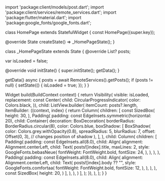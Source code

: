 import 'package:client/models/post.dart';
import 'package:client/services/remote_services.dart';
import 'package:flutter/material.dart';
import 'package:google_fonts/google_fonts.dart';

class HomePage extends StatefulWidget {
  const HomePage({super.key});

  @override
  State<HomePage> createState() => _HomePageState();
}

class _HomePageState extends State<HomePage> {
  @override
  List<Post>? posts;

  var isLoaded = false;

  @override
  void initState() {
    super.initState();
    getData();
  }

  getData() async {
    posts = await RemoteServices().getPosts();
    if (posts != null) {
      setState(() {
        isLoaded = true;
      });
    }
  }

  Widget build(BuildContext context) {
    return Visibility(
      visible: isLoaded,
      replacement: const Center(
          child: CircularProgressIndicator(
        color: Colors.black,
      )),
      child: ListView.builder(
        itemCount: posts?.length,
        itemBuilder: ((context, index) {
          return Column(
            children: [
              const SizedBox(
                height: 30,
              ),
              Padding(
                padding: const EdgeInsets.symmetric(horizontal: 20),
                child: Container(
                  decoration: BoxDecoration(
                    borderRadius: BorderRadius.circular(8),
                    color: Colors.blue,
                    boxShadow: [
                      BoxShadow(
                        color: Colors.grey.withOpacity(0.8),
                        spreadRadius: 5,
                        blurRadius: 7,
                        offset: Offset(0, 3), // changes position of shadow
                      ),
                    ],
                  ),
                  child: Column(
                    children: [
                      Padding(
                        padding: const EdgeInsets.all(8.0),
                        child: Align(
                          alignment: Alignment.centerLeft,
                          child: Text(
                            posts![index].title,
                            maxLines: 2,
                            style: GoogleFonts.bebasNeue(
                              fontWeight: FontWeight.bold,
                              fontSize: 24,
                            ),
                          ),
                        ),
                      ),
                      Padding(
                        padding: const EdgeInsets.all(8.0),
                        child: Align(
                          alignment: Alignment.centerLeft,
                          child: Text(
                            posts![index].body ?? "",
                            style: GoogleFonts.comfortaa(
                              fontWeight: FontWeight.bold,
                              fontSize: 12,
                            ),
                          ),
                        ),
                      ),
                      const SizedBox(
                        height: 20,
                      )
                    ],
                  ),
                ),
              )
            ],
          );
        }),
      ),
    );
  }
}

